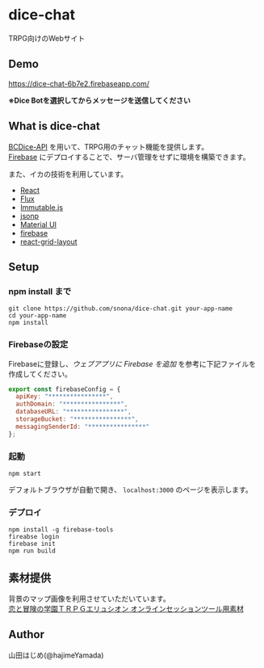 # dice-chat

TRPG向けのWebサイト

## Demo

https://dice-chat-6b7e2.firebaseapp.com/

**※Dice Botを選択してからメッセージを送信してください**

## What is dice-chat

[BCDice-API](https://github.com/NKMR6194/bcdice-api) を用いて、TRPG用のチャット機能を提供します。  
[Firebase](https://firebase.google.com/) にデプロイすることで、サーバ管理をせずに環境を構築できます。

また、イカの技術を利用しています。

* [React](https://github.com/facebook/react)
* [Flux](https://github.com/facebook/flux)
* [Immutable.js](https://github.com/facebook/immutable-js)
* [jsonp](https://github.com/webmodules/jsonp)
* [Material UI](https://github.com/callemall/material-ui)
* [firebase](https://github.com/firebase/firebase-tools)
* [react-grid-layout](https://github.com/STRML/react-grid-layout)

## Setup

### npm install まで

```
git clone https://github.com/snona/dice-chat.git your-app-name
cd your-app-name
npm install
```

### Firebaseの設定

Firebaseに登録し、*ウェブアプリに Firebase を追加* を参考に下記ファイルを作成してください。
```./src/firebase/config.js
export const firebaseConfig = {
  apiKey: "****************",
  authDomain: "****************",
  databaseURL: "****************",
  storageBucket: "****************",
  messagingSenderId: "****************"
};
```

### 起動

```
npm start
```

デフォルトブラウザが自動で開き、 `localhost:3000` のページを表示します。

### デプロイ

```
npm install -g firebase-tools
fireabse login
firebase init
npm run build
```

## 素材提供

背景のマップ画像を利用させていただいています。  
[恋と冒険の学園ＴＲＰＧエリュシオン オンラインセッションツール用素材](http://www.wtrpg9.com/trpg/)

## Author

山田はじめ(@hajimeYamada)
